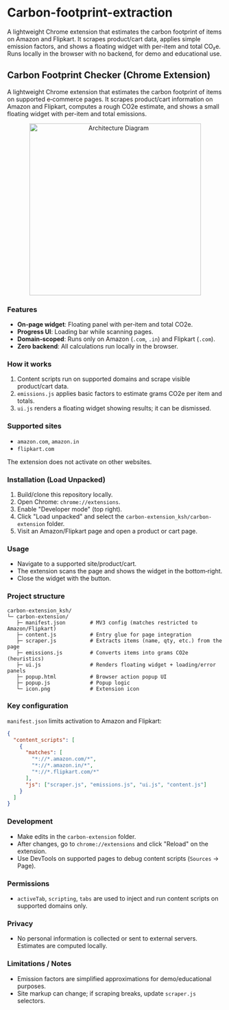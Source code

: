 # Carbon-footprint-extraction
A lightweight Chrome extension that estimates the carbon footprint of items on Amazon and Flipkart. It scrapes product/cart data, applies simple emission factors, and shows a floating widget with per-item and total CO₂e. Runs locally in the browser with no backend, for demo and educational use.

## Carbon Footprint Checker (Chrome Extension)

A lightweight Chrome extension that estimates the carbon footprint of items on supported e‑commerce pages. It scrapes product/cart information on Amazon and Flipkart, computes a rough CO2e estimate, and shows a small floating widget with per-item and total emissions.

<p align="center">
  <img src="https://github.com/user-attachments/assets/177668a5-db47-450f-a0eb-3910468651fe" alt="Architecture Diagram" width="400">
</p>

### Features
- **On‑page widget**: Floating panel with per‑item and total CO2e.
- **Progress UI**: Loading bar while scanning pages.
- **Domain‑scoped**: Runs only on Amazon (`.com`, `.in`) and Flipkart (`.com`).
- **Zero backend**: All calculations run locally in the browser.

### How it works
1. Content scripts run on supported domains and scrape visible product/cart data.
2. `emissions.js` applies basic factors to estimate grams CO2e per item and totals.
3. `ui.js` renders a floating widget showing results; it can be dismissed.

### Supported sites
- `amazon.com`, `amazon.in`
- `flipkart.com`

The extension does not activate on other websites.

### Installation (Load Unpacked)
1. Build/clone this repository locally.
2. Open Chrome: `chrome://extensions`.
3. Enable "Developer mode" (top right).
4. Click "Load unpacked" and select the `carbon-extension_ksh/carbon-extension` folder.
5. Visit an Amazon/Flipkart page and open a product or cart page.

### Usage
- Navigate to a supported site/product/cart.
- The extension scans the page and shows the widget in the bottom‑right.
- Close the widget with the button.

### Project structure
```text
carbon-extension_ksh/
└─ carbon-extension/
   ├─ manifest.json        # MV3 config (matches restricted to Amazon/Flipkart)
   ├─ content.js           # Entry glue for page integration
   ├─ scraper.js           # Extracts items (name, qty, etc.) from the page
   ├─ emissions.js         # Converts items into grams CO2e (heuristics)
   ├─ ui.js                # Renders floating widget + loading/error panels
   ├─ popup.html           # Browser action popup UI
   ├─ popup.js             # Popup logic
   └─ icon.png             # Extension icon
```

### Key configuration
`manifest.json` limits activation to Amazon and Flipkart:
```json
{
  "content_scripts": [
    {
      "matches": [
        "*://*.amazon.com/*",
        "*://*.amazon.in/*",
        "*://*.flipkart.com/*"
      ],
      "js": ["scraper.js", "emissions.js", "ui.js", "content.js"]
    }
  ]
}
```

### Development
- Make edits in the `carbon-extension` folder.
- After changes, go to `chrome://extensions` and click "Reload" on the extension.
- Use DevTools on supported pages to debug content scripts (`Sources` → Page).

### Permissions
- `activeTab`, `scripting`, `tabs` are used to inject and run content scripts on supported domains only.

### Privacy
- No personal information is collected or sent to external servers. Estimates are computed locally.

### Limitations / Notes
- Emission factors are simplified approximations for demo/educational purposes.
- Site markup can change; if scraping breaks, update `scraper.js` selectors.




